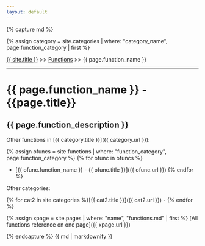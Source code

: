 ```yaml
---
layout: default
---
```

{% capture md %}

{% assign category = site.categories | where: "category_name", page.function_category | first %}


[{{ site.title }}](/) >> [Functions](/functions) >> {{ page.function_name }}

------

# {{ page.function_name }} - {{page.title}}
{{ page.function_description }}
------

Other functions in [{{ category.title }}]({{ category.url }}):

{% assign ofuncs = site.functions | where: "function_category", page.function_category %}
{% for ofunc in ofuncs %}
 * [{{ ofunc.function_name }} - {{ ofunc.title }}]({{ ofunc.url }})
{% endfor %}

Other categories:

{% for cat2 in site.categories %}[{{ cat2.title }}]({{ cat2.url }}) - {% endfor %}

{% assign xpage = site.pages | where: "name", "functions.md" | first %}
[All functions reference on one page]({{ xpage.url }})

{% endcapture %}
{{ md | markdownify }}